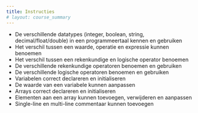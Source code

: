 ```yaml
---
title: Instructies
# layout: course_summary
---
```


 - De verschillende datatypes (integer, boolean, string, decimal/float/double) in een programmeertaal kennen en gebruiken
 - Het verschil tussen een waarde, operatie en expressie kunnen benoemen
 - Het verschil tussen een rekenkundige en logische operator benoemen
 - De verschillende rekenkundige operatoren benoemen en gebruiken
 - De verschillende logische operatoren benoemen en gebruiken
 - Variabelen correct declareren en initialiseren
 - De waarde van een variabele kunnen aanpassen
 - Arrays correct declareren en initialiseren
 - Elementen aan een array kunnen toevoegen, verwijderen en aanpassen
 - Single-line en multi-line commentaar kunnen toevoegen